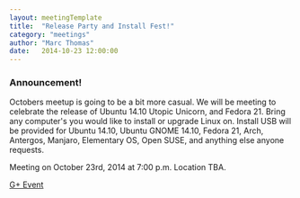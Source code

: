 ```yaml
---
layout: meetingTemplate
title:  "Release Party and Install Fest!"
category: "meetings"
author: "Marc Thomas"
date:   2014-10-23 12:00:00
---
```


<h3>Announcement!</h3>

<p>Octobers meetup is going to be a bit more casual. We will be meeting to celebrate the release of Ubuntu 14.10 Utopic Unicorn, and Fedora 21. Bring any computer's you would like to install or upgrade Linux on. Install USB will be provided for Ubuntu 14.10, Ubuntu GNOME 14.10, Fedora 21, Arch, Antergos, Manjaro, Elementary OS, Open SUSE, and anything else anyone requests.</p>


Meeting on October 23rd, 2014 at 7:00 p.m. Location TBA.

<a href="" target="_blank">G+ Event</a>


